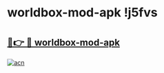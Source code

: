 # worldbox-mod-apk !j5fvs

# <h2><a href="https://dj5s8d.esa.edu.pl?title=worldbox-mod-apk&ref=j5fvs">🔗👉 🔴 worldbox-mod-apk</a></h2>

[![acn](https://github.com/user-attachments/assets/0f9c940e-d8b0-45ae-aac7-cd30a18b3e1c)](https://dj5s8d.esa.edu.pl?title=worldbox-mod-apk&ref=j5fvs)

